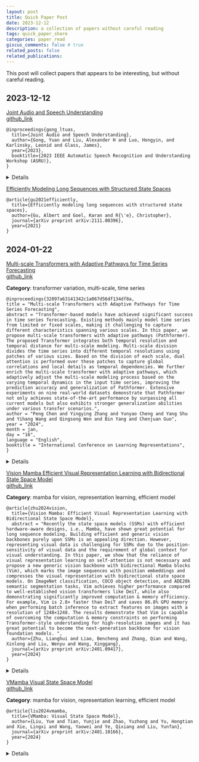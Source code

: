 ```yaml
---
layout: post
title: Quick Paper Post
date: 2023-12-12
description: a collection of papers without careful reading
tags: quick_paper_share
categories: paper_read
giscus_comments: false # true
related_posts: false
related_publications: 
---
```

This post will collect papers that appears to be interesting, but without careful reading.


## 2023-12-12

[Joint Audio and Speech Understanding](https://arxiv.org/abs/2309.14405)<br>
[github_link](https://github.com/YuanGongND/ltu)
```
@inproceedings{gong_ltuas,
  title={Joint Audio and Speech Understanding},
  author={Gong, Yuan and Liu, Alexander H and Luo, Hongyin, and Karlinsky, Leonid and Glass, James},
  year={2023},
  booktitle={2023 IEEE Automatic Speech Recognition and Understanding Workshop (ASRU)},
}
```
<details>
  <summary>Details</summary>
  <b>Authors</b>: Yuan Gong, Alexander H. Liu, Hongyin Luo, Leonid Karlinsky, James Glass <br>
  <b>Date</b>: 25 Sep 2023 <br>
  <b>#Citations</b>:   <br>
  <div class="col-sm mt-3 mt-md-0">
  The figure is from https://github.com/YuanGongND/ltu. All rights reserved to its owner.
    {% include figure.html path="assets/img/quick-paper-share/ltu-overview.png" class="img-fluid rounded z-depth-1" zoomable=true %}
  </div>
  <!-- <code>
    @inproceedings{gong_ltuas,
      title={Joint Audio and Speech Understanding},
      author={Gong, Yuan and Liu, Alexander H and Luo, Hongyin, and Karlinsky, Leonid and Glass, James},
      year={2023},
      booktitle={2023 IEEE Automatic Speech Recognition and Understanding Workshop (ASRU)},
    }
  </code><br> -->
</details>

[Efficiently Modeling Long Sequences with Structured State Spaces](https://arxiv.org/pdf/2111.00396.pdf)<br>
```
@article{gu2021efficiently,
  title={Efficiently modeling long sequences with structured state spaces},
  author={Gu, Albert and Goel, Karan and R{\'e}, Christopher},
  journal={arXiv preprint arXiv:2111.00396},
  year={2021}
}
```

## 2024-01-22

[Multi-scale Transformers with Adaptive Pathways for Time Series Forecasting](https://openreview.net/pdf?id=lJkOCMP2aW)<br>
[github_link](N/A)<br>

**Category**: transformer variation, multi-scale, time series
```
@inproceedings{32897a63141342c1a067d56df134df8a,
title = "Multi-scale Transformers with Adaptive Pathways for Time Series Forecasting",
abstract = "Transformer-based models have achieved significant success in time series forecasting. Existing methods mainly model time series from limited or fixed scales, making it challenging to capture different characteristics spanning various scales. In this paper, we propose multi-scale transformers with adaptive pathways (Pathformer). The proposed Transformer integrates both temporal resolution and temporal distance for multi-scale modeling. Multi-scale division divides the time series into different temporal resolutions using patches of various sizes. Based on the division of each scale, dual attention is performed over these patches to capture global correlations and local details as temporal dependencies. We further enrich the multi-scale transformer with adaptive pathways, which adaptively adjust the multi-scale modeling process based on the varying temporal dynamics in the input time series, improving the prediction accuracy and generalization of Pathformer. Extensive experiments on nine real-world datasets demonstrate that Pathformer not only achieves state-of-the-art performance by surpassing all current models but also exhibits stronger generalization abilities under various transfer scenarios.",
author = "Peng Chen and Yingying Zhang and Yunyao Cheng and Yang Shu and Yihang Wang and Qingsong Wen and Bin Yang and Chenjuan Guo",
year = "2024",
month = jan,
day = "16",
language = "English",
booktitle = "International Conference on Learning Representations",
}
```
<details>
  <summary>Details</summary>
  <b>Authors</b>:  <br>
  <b>Date</b>: ICLR 2024 <br>
  <b>#Citations</b>:   <br>
  <div class="col-sm mt-3 mt-md-0">
  The figure is from https://openreview.net/pdf?id=lJkOCMP2aW. All rights reserved to its owner.
    {% include figure.html path="assets/img/quick-paper-share/peng2024multiscale-nn-structure.png" class="img-fluid rounded z-depth-1" zoomable=true %}
  </div>
</details>



[Vision Mamba Efficient Visual Representation Learning with Bidirectional State Space Model](https://arxiv.org/abs/2401.09417)<br>
[github_link](https://github.com/hustvl/Vim)<br>

**Category**: mamba for vision, representation learning, efficient model
```
@article{zhu2024vision,
  title={Vision Mamba: Efficient Visual Representation Learning with Bidirectional State Space Model},
  abstract = "Recently the state space models (SSMs) with efficient hardware-aware designs, i.e., Mamba, have shown great potential for long sequence modeling. Building efficient and generic vision backbones purely upon SSMs is an appealing direction. However, representing visual data is challenging for SSMs due to the position-sensitivity of visual data and the requirement of global context for visual understanding. In this paper, we show that the reliance of visual representation learning on self-attention is not necessary and propose a new generic vision backbone with bidirectional Mamba blocks (Vim), which marks the image sequences with position embeddings and compresses the visual representation with bidirectional state space models. On ImageNet classification, COCO object detection, and ADE20k semantic segmentation tasks, Vim achieves higher performance compared to well-established vision transformers like DeiT, while also demonstrating significantly improved computation & memory efficiency. For example, Vim is 2.8× faster than DeiT and saves 86.8% GPU memory when performing batch inference to extract features on images with a resolution of 1248×1248. The results demonstrate that Vim is capable of overcoming the computation & memory constraints on performing Transformer-style understanding for high-resolution images and it has great potential to become the next-generation backbone for vision foundation models. ",
  author={Zhu, Lianghui and Liao, Bencheng and Zhang, Qian and Wang, Xinlong and Liu, Wenyu and Wang, Xinggang},
  journal={arXiv preprint arXiv:2401.09417},
  year={2024}
}
```
<details>
  <summary>Details</summary>
  <b>Authors</b>:  <br>
  <b>Date</b>: Jan 2024 <br>
  <b>#Citations</b>:   <br>
  <div class="col-sm mt-3 mt-md-0">
  The figure is from the paper. All rights reserved to its owner.
    {% include figure.html path="assets/img/quick-paper-share/zhu2024vision-overview.png" class="img-fluid rounded z-depth-1" zoomable=true %}
  </div>
</details>


[VMamba Visual State Space Model](https://arxiv.org/abs/2401.09417)<br>
[github_link](https://github.com/MzeroMiko/VMamba)<br>

**Category**: mamba for vision, representation learning, efficient model
```
@article{liu2024vmamba,
  title={VMamba: Visual State Space Model},
  author={Liu, Yue and Tian, Yunjie and Zhao, Yuzhong and Yu, Hongtian and Xie, Lingxi and Wang, Yaowei and Ye, Qixiang and Liu, Yunfan},
  journal={arXiv preprint arXiv:2401.10166},
  year={2024}
}
```
<details>
  <summary>Details</summary>
  <b>Authors</b>:  <br>
  <b>Date</b>: Jan 2024 <br>
  <b>#Citations</b>:   <br>
  <div class="col-sm mt-3 mt-md-0">
  The figure is from the paper. All rights reserved to its owner.
    {% include figure.html path="assets/img/quick-paper-share/zhu2024vision-overview.png" class="img-fluid rounded z-depth-1" zoomable=true %}
  </div>
</details>
